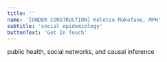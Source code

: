 ```yaml
---
title: ''
name: '[UNDER CONSTRUCTION] Keletso Makofane, MPH'
subtitle: 'social epidemiology'
buttonText: 'Get In Touch'
---
```


public health, social networks, and causal inference
